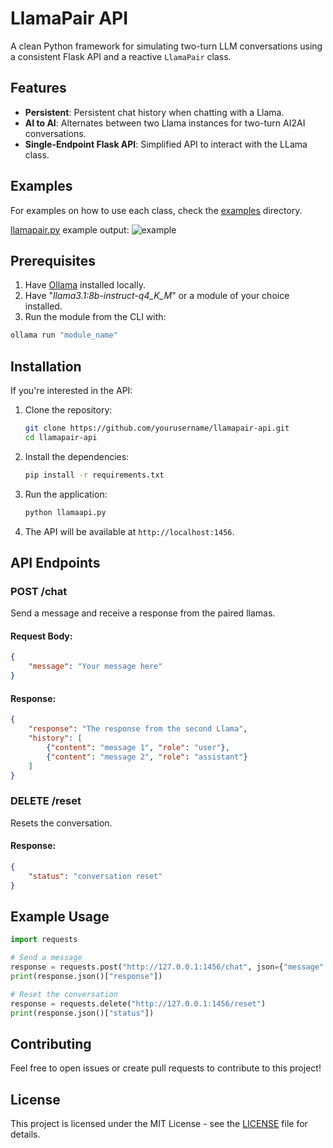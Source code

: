 
# LlamaPair API

A clean Python framework for simulating two-turn LLM conversations using a consistent Flask API and a reactive `LlamaPair` class.

## Features

- **Persistent**: Persistent chat history when chatting with a Llama.
- **AI to AI**: Alternates between two Llama instances for two-turn AI2AI conversations.
- **Single-Endpoint Flask API**: Simplified API to interact with the LLama class.

## Examples
For examples on how to use each class, check the [examples](examples) directory.

[llamapair.py](mods/llamapair.py) example output:
![example](https://github.com/user-attachments/assets/b84aa390-3ba3-4042-b3de-ae5cd7892e19)

## Prerequisites
1. Have [Ollama](https://ollama.com) installed locally.
2. Have "<i>llama3.1:8b-instruct-q4_K_M</i>" or a module of your choice installed.
3. Run the module from the CLI with:
```bash
ollama run "module_name"
```

## Installation

If you're interested in the API:

1. Clone the repository:
    ```bash
    git clone https://github.com/yourusername/llamapair-api.git
    cd llamapair-api
    ```

2. Install the dependencies:
    ```bash
    pip install -r requirements.txt
    ```

3. Run the application:
    ```bash
    python llamaapi.py
    ```

4. The API will be available at `http://localhost:1456`.

## API Endpoints

### POST /chat

Send a message and receive a response from the paired llamas.

#### Request Body:
```json
{
    "message": "Your message here"
}
```

#### Response:
```json
{
    "response": "The response from the second Llama",
    "history": [
        {"content": "message 1", "role": "user"},
        {"content": "message 2", "role": "assistant"}
    ]
}
```

### DELETE /reset

Resets the conversation.

#### Response:
```json
{
    "status": "conversation reset"
}
```

## Example Usage

```python
import requests

# Send a message
response = requests.post("http://127.0.0.1:1456/chat", json={"message": "What is the meaning of life?"})
print(response.json()["response"])

# Reset the conversation
response = requests.delete("http://127.0.0.1:1456/reset")
print(response.json()["status"])
```

## Contributing

Feel free to open issues or create pull requests to contribute to this project!

## License

This project is licensed under the MIT License - see the [LICENSE](LICENSE) file for details.

